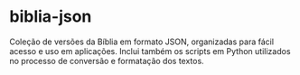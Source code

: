 # biblia-json
Coleção de versões da Bíblia em formato JSON, organizadas para fácil acesso e uso em aplicações. Inclui também os scripts em Python utilizados no processo de conversão e formatação dos textos.

